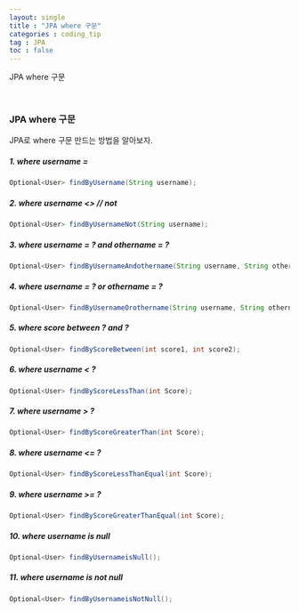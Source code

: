 ```yaml
---
layout: single
title : "JPA where 구문"
categories : coding_tip
tag : JPA
toc : false
---
```


JPA where 구문

<br>

### JPA where 구문

JPA로 where 구문 만드는 방법을 알아보자.



##### 1. where username = 

```java
Optional<User> findByUsername(String username);
```



##### 2. where username <>				 // not

```java
Optional<User> findByUsernameNot(String username);
```



##### 3. where username = ?  and othername = ?

```java
Optional<User> findByUsernameAndothername(String username, String othername);
```



##### 4. where username = ?  or othername = ?

```java
Optional<User> findByUsernameOrothername(String username, String othername);
```



##### 5. where score between ? and ?

```java
Optional<User> findByScoreBetween(int score1, int score2);
```



##### 6. where username < ?

```java
Optional<User> findByScoreLessThan(int Score);
```



##### 7. where username > ?

```java
Optional<User> findByScoreGreaterThan(int Score);
```



##### 8. where username <= ?

```java
Optional<User> findByScoreLessThanEqual(int Score);
```



##### 9. where username >= ?

```java
Optional<User> findByScoreGreaterThanEqual(int Score);
```



##### 10. where username is null

```java
Optional<User> findByUsernameisNull();
```



##### 11. where username is not null

```java
Optional<User> findByUsernameisNotNull();
```

